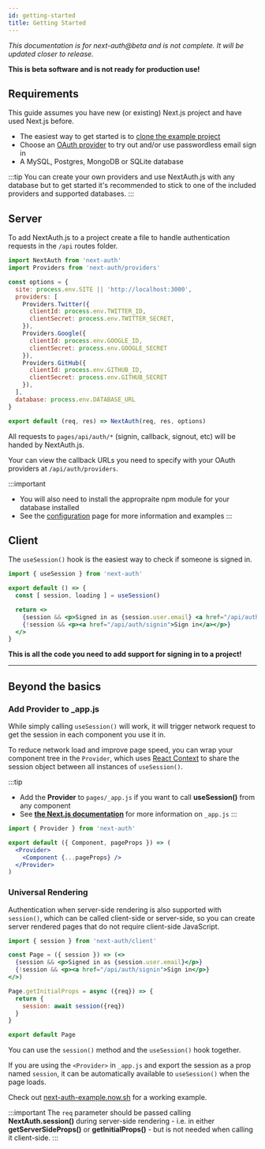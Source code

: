 ```yaml
---
id: getting-started
title: Getting Started
---
```


*This documentation is for next-auth@beta and is not complete. It will be updated closer to release.*

**This is beta software and is not ready for production use!**

## Requirements  

This guide assumes you have new (or existing) Next.js project and have used Next.js before.

* The easiest way to get started is to [clone the example project](https://github.com/iaincollins/next-auth-example)
* Choose an [OAuth provider](/providers) to try out and/or use passwordless email sign in
* A MySQL, Postgres, MongoDB or SQLite database

:::tip
You can create your own providers and use NextAuth.js with any database but to get started it's recommended to stick to one of the included providers and supported databases.
:::

## Server

To add NextAuth.js to a project create a file to handle authentication requests in the `/api` routes folder.

```javascript title="/pages/api/auth/[...slug].js"
import NextAuth from 'next-auth'
import Providers from 'next-auth/providers'

const options = {
  site: process.env.SITE || 'http://localhost:3000',
  providers: [
    Providers.Twitter({
      clientId: process.env.TWITTER_ID,
      clientSecret: process.env.TWITTER_SECRET,
    }),
    Providers.Google({
      clientId: process.env.GOOGLE_ID,
      clientSecret: process.env.GOOGLE_SECRET
    }),
    Providers.GitHub({
      clientId: process.env.GITHUB_ID,
      clientSecret: process.env.GITHUB_SECRET
    }),
  ],
  database: process.env.DATABASE_URL
}

export default (req, res) => NextAuth(req, res, options)
```

All requests to `pages/api/auth/*` (signin, callback, signout, etc) will be handed by NextAuth.js.

Your can view the callback URLs you need to specify with your OAuth providers at `/api/auth/providers`.

:::important
* You will also need to install the appropraite npm module for your database installed 
* See the [configuration](/configuration) page for more information and examples
:::

## Client 

The `useSession()` hook is the easiest way to check if someone is signed in.

```jsx {5} title="/pages/index.js"
import { useSession } from 'next-auth'

export default () => {
  const [ session, loading ] = useSession()

  return <>
    {session && <p>Signed in as {session.user.email} <a href="/api/auth/signout">Sign out</a></p>}
    {!session && <p><a href="/api/auth/signin">Sign in</a></p>}
  </>
}
```

**This is all the code you need to add support for signing in to a project!**

---

## Beyond the basics

### Add Provider to _app.js

While simply calling `useSession()` will work, it will trigger network request to get the session in each component you use it in.

To reduce network load and improve page speed, you can wrap your component tree in the `Provider`, which uses [React Context](https://reactjs.org/docs/context.html) to share the session object between all instances of `useSession()`.

:::tip
* Add the **Provider** to `pages/_app.js` if you want to call **useSession()** from any component
* See [**the Next.js documentation**](https://nextjs.org/docs/advanced-features/custom-app) for more information on `_app.js`
:::

```jsx {5,7} title="/pages/_app.js"
import { Provider } from 'next-auth'

export default ({ Component, pageProps }) => (
  <Provider>
    <Component {...pageProps} />
  </Provider>
)
```

### Universal Rendering

Authentication when server-side rendering is also supported with `session()`, which can be called client-side or server-side, so you can create server rendered pages that do not require client-side JavaScript.

```jsx {3,10} title="/pages/index.js"
import { session } from 'next-auth/client'

const Page = ({ session }) => (<>
  {session && <p>Signed in as {session.user.email}</p>}
  {!session && <p><a href="/api/auth/signin">Sign in</p>}
</>)

Page.getInitialProps = async ({req}) => {
  return {
    session: await session({req})
  }
}

export default Page
```

You can use the `session()` method and the `useSession()` hook together. 

If you are using the `<Provider>` in `_app.js` and export the session as a prop named `session`, it can be automatically available to `useSession()` when the page loads.

Check out [next-auth-example.now.sh](https://next-auth-example.now.sh) for a working example.

:::important
The `req` parameter should be passed calling **NextAuth.session()** during server-side rendering - i.e. in either **getServerSideProps()** or **getInitialProps()** - but is not needed when calling it client-side.
:::

